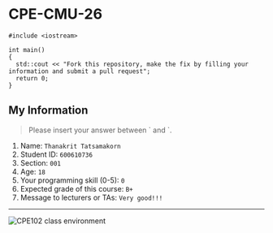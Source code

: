 # CPE-CMU-26
>
```
#include <iostream>

int main()
{
  std::cout << "Fork this repository, make the fix by filling your information and submit a pull request";
  return 0;
}
```

## My Information
> Please insert your answer between \` and \`.

1. Name: `Thanakrit Tatsamakorn`
2. Student ID: `600610736`
3. Section: `001`
4. Age: `18`
5. Your programming skill (0-5): `0`
6. Expected grade of this course: `B+`
7. Message to lecturers or TAs: `Very good!!!`

---
![CPE102 class environment](https://github.com/tmwatchanan/CPE-CMU-26/raw/master/cpe102_class_envi.jpg)
